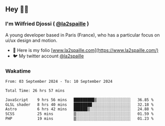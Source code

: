 ## Hey 👋🏾
### I'm Wilfried Djossi ( <a href="https://twitter.com/la2spaille/" target="_blank">@la2spaille</a> )
A young developer based in Paris (France), who has a particular focus on ui/ux design and motion.

- 🎨 Here is my folio [www.la2spaille.com](https://www.la2spaille.com/)
- 🐦 My twitter account [@la2spaille](https://twitter.com/la2spaille/)

### Wakatime
<!--START_SECTION:waka-->

```txt
From: 03 September 2024 - To: 10 September 2024

Total Time: 26 hrs 57 mins

JavaScript    9 hrs 56 mins   █████████▒░░░░░░░░░░░░░░░   36.85 %
GLSL shader   8 hrs 40 mins   ████████░░░░░░░░░░░░░░░░░   32.18 %
Astro         6 hrs 42 mins   ██████▒░░░░░░░░░░░░░░░░░░   24.88 %
SCSS          25 mins         ▒░░░░░░░░░░░░░░░░░░░░░░░░   01.59 %
PHP           19 mins         ▒░░░░░░░░░░░░░░░░░░░░░░░░   01.23 %
```

<!--END_SECTION:waka-->
<!--
**la2spaille/la2spaille** is a ✨ _special_ ✨ repository because its `README.md` (this file) appears on your GitHub profile.

Here are some ideas to get you started:

- 🔭 I’m currently working on ...
- 🌱 I’m currently learning ...
- 👯 I’m looking to collaborate on ...
- 🤔 I’m looking for help with ...
- 💬 Ask me about ...
- 📫 How to reach me: ...
- 😄 Pronouns: ...
- ⚡ Fun fact: ...
-->
